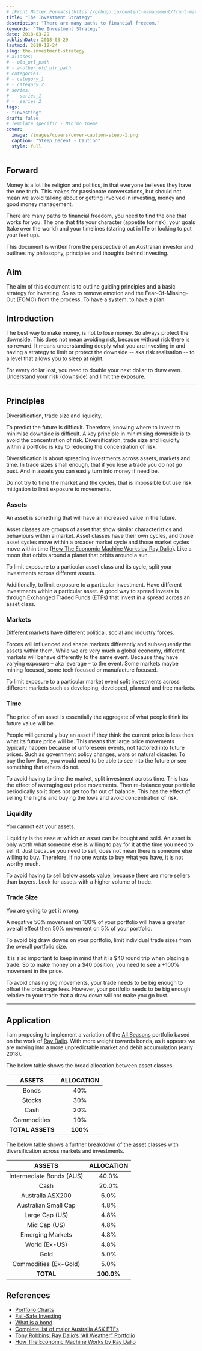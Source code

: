 ```yaml
---
# [Front Matter Formats](https://gohugo.io/content-management/front-matter/)
title: "The Investment Strategy"
description: "There are many paths to financial freedom."
keywords: "The Investment Strategy"
date: 2018-03-29
publishDate: 2018-03-29
lastmod: 2018-12-24
slug: the-investment-strategy
# aliases:
# - old_url_path
# - another_old_ulr_path
# categories:
# - category_1
# - category_2
# series:
# -  series_1
# -  series_2
tags:
- "Investing"
draft: false
# Template specific - Minimo Theme
cover:
  image: /images/covers/cover-caution-steep-1.png
  caption: "Steep Decent - Caution"
  style: full
---
```


## Forward

Money is a lot like religion and politics, in that everyone believes they have the one truth. This makes for passionate conversations, but should not mean we avoid talking about or getting involved in investing, money and good money management.

There are many paths to financial freedom, you need to find the one that works for you. The one that fits your character (appetite for risk), your goals (take over the world) and your timelines (staring out in life or looking to put your feet up).

This document is written from the perspective of an Australian investor and outlines my philosophy, principles and thoughts behind investing.

## Aim

The aim of this document is to outline guiding principles and a basic strategy for investing. So as to remove emotion and the Fear-Of-Missing-Out (FOMO) from the process. To have a system, to have a plan.

## Introduction

The best way to make money, is not to lose money. So always protect the downside. This does not mean avoiding risk, because without risk there is no reward. It means understanding deeply what you are investing in and having a strategy to limit or protect the downside -- aka risk realisation -- to a level that allows you to sleep at night.

For every dollar lost, you need to double your next dollar to draw even. Understand your risk (downside) and limit the exposure.

---

## Principles 

Diversification, trade size and liquidity.

To predict the future is difficult. Therefore, knowing where to invest to minimise downside is difficult. A key principle in minimising downside is to avoid the concentration of risk. Diversification, trade size and liquidity within a portfolio is key to reducing the concentration of risk.

Diversification is about spreading investments across assets, markets and time. In trade sizes small enough, that if you lose a trade you do not go bust. And in assets you can easily turn into money if need be.

Do not try to time the market and the cycles, that is impossible but use risk mitigation to limit exposure to movements.

### Assets

An asset is something that will have an increased value in the future.

Asset classes are groups of asset that show similar characteristics and behaviours within a market. Asset classes have their own cycles, and those asset cycles move within a broader market cycle and those market cycles move within time ([How The Economic Machine Works by Ray Dalio](https://www.youtube.com/watch?v=PHe0bXAIuk0)). Like a moon that orbits around a planet that orbits around a sun.

To limit exposure to a particular asset class and its cycle, split your investments across different assets.

Additionally, to limit exposure to a particular investment. Have different investments within a particular asset. A good way to spread invests is through Exchanged Traded Funds (ETFs) that invest in a spread across an asset class.

### Markets

Different markets have different political, social and industry forces.

Forces will influenced and shape markets differently and subsequently the assets within them. While we are very much a global economy, different markets will behave differently to the same event. Because they have varying exposure – aka leverage – to the event. Some markets maybe mining focused, some tech focused or manufacture focused.

To limit exposure to a particular market event split investments across different markets such as developing, developed, planned and free markets.

### Time

The price of an asset is essentially the aggregate of what people think its future value will be.

People will generally buy an asset if they think the current price is less then what its future price will be. This means that large price movements typically happen because of unforeseen events, not factored into future prices. Such as government policy changes, wars or natural disaster. To buy the low then, you would need to be able to see into the future or see something that others do not.

To avoid having to time the market, split investment across time. This has the effect of averaging out price movements. Then re-balance your portfolio periodically so it does not get too far out of balance. This has the effect of selling the highs and buying the lows and avoid concentration of risk.

### Liquidity

You cannot eat your assets.

Liquidity is the ease at which an asset can be bought and sold. An asset is only worth what someone else is willing to pay for it at the time you need to sell it. Just because you need to sell, does not mean there is someone else willing to buy. Therefore, if no one wants to buy what you have, it is not worthy much.

To avoid having to sell below assets value, because there are more sellers than buyers. Look for assets with a higher volume of trade.

### Trade Size

You are going to get it wrong.

A negative 50% movement on 100% of your portfolio will have a greater overall effect then 50% movement on 5% of your portfolio.

To avoid big draw downs on your portfolio, limit individual trade sizes from the overall portfolio size.

It is also important to keep in mind that it is $40 round trip when placing a trade. So to make money on a $40 position, you need to see a +100% movement in the price.

To avoid chasing big movements, your trade needs to be big enough to offset the brokerage fees. However, your portfolio needs to be big enough relative to your trade that a draw down will not make you go bust.

---

## Application 

I am proposing to implement a variation of the [All Seasons](http://yahoofinance.tumblr.com/post/102956492899/tony-robbins-ray-dalios-all-weather-portfolio) portfolio based on the work of [Ray Dalio](https://en.wikipedia.org/wiki/Ray_Dalio). With more weight towards bonds, as it appears we are moving into a more unpredictable market and debit accumulation (early 2018).

The below table shows the broad allocation between asset classes.

| ASSETS | ALLOCATION |
|:------:|:----------:|
| Bonds  | 40% |
| Stocks | 30% |
| Cash   | 20% |
| Commodities | 10% |
| **TOTAL ASSETS**| **100%** |

The below table shows a further breakdown of the asset classes with diversification across markets and investments.

| ASSETS | ALLOCATION |
|:------:|:----------:|
| Intermediate Bonds (AUS) | 40.0%
| Cash | 20.0% |
| Australia ASX200 | 6.0% |
| Australian Small Cap | 4.8% |
| Large Cap (US) | 4.8% |
| Mid Cap (US) | 4.8% |
| Emerging Markets | 4.8% |
| World (Ex-US) | 4.8% | 
| Gold | 5.0% | 
| Commodities (Ex-Gold) | 5.0% | 
| **TOTAL**| **100.0%** |

## References 

- [Portfolio Charts](https://portfoliocharts.com/)
- [Fail-Safe Investing](https://en.wikipedia.org/wiki/Fail-Safe_Investing)
- [What is a bond](https://www.investopedia.com/terms/b/bond.asp)
- [Complete list of major Australia ASX ETFs](http://dividend.net.au/australia-asx-etf/)
- [Tony Robbins: Ray Dalio’s “All Weather” Portfolio](http://yahoofinance.tumblr.com/post/102956492899/tony-robbins-ray-dalios-all-weather-portfolio)
- [How The Economic Machine Works by Ray Dalio](https://www.youtube.com/watch?v=PHe0bXAIuk0)
